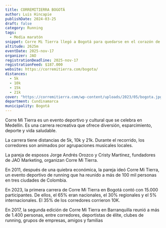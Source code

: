 ```yaml
---
title: CORREMITIERRA BOGOTÁ
author: Luis Hincapie
publishDate: 2024-03-25
draft: false
category: Running
tags:
  - Media maratón
snippet: Corre Mi Tierra llegó a Bogotá para quedarse en el corazón de la gente. CorreMiTierra es Mucho más que una carrera. Gracias por haber recibido a CORREMITIERRA con los brazos abiertos. Haber vivido momentos únicos junto a todos ustedes fue lo máximo.
altitude: 2625m
eventDate: 2025-nov-17
organizer: JAO
registrationDeadline: 2025-nov-17
registrationFeed: $187.000
website: https://corremitierra.com/bogota/
distances:
  - 5k
  - 10k
  - 15k
  - 21k
cover: "https://corremitierra.com/wp-content/uploads/2023/05/bogota.jpg"
department: Cundinamarca
municipality: Bogotá
---
```


Corre Mi Tierra es un evento deportivo y cultural que se celebra en Medellín. Es una carrera recreativa que ofrece
diversión, esparcimiento, deporte y vida saludable.

La carrera tiene distancias de 5k, 10k y 21k. Durante el recorrido, los corredores son animados por agrupaciones
musicales locales.

La pareja de esposos Jorge Andrés Orozco y Cristy Martínez, fundadores de JAO Marketing, organizan Corre Mi Tierra.

En 2011, después de una quiebra económica, la pareja ideó Corre Mi Tierra, un evento deportivo de running que ha reunido
a más de 100 mil personas en tres ciudades de Colombia.

En 2023, la primera carrera de Corre Mi Tierra en Bogotá contó con 15.000 participantes. De ellos, el 65% eran
nacionales, el 30% regionales y el 5% internacionales. El 35% de los corredores corrieron 10K.

En 2017, la segunda edición de Corre Mi Tierra en Barranquilla reunió a más de 1.400 personas, entre corredores,
deportistas de élite, clubes de running, grupos de empresas, amigos y familias
